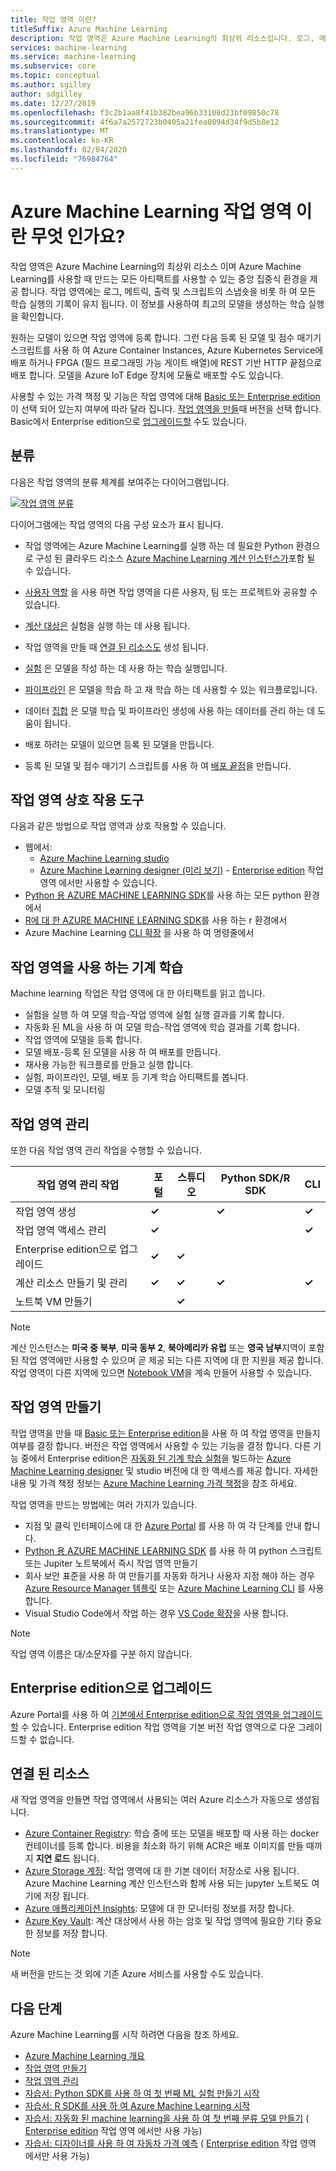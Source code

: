 ```yaml
---
title: 작업 영역 이란?
titleSuffix: Azure Machine Learning
description: 작업 영역은 Azure Machine Learning의 최상위 리소스입니다. 로그, 메트릭, 출력 및 스크립트의 스냅숏을 비롯 하 여 모든 학습 실행에 대 한 기록을 유지 합니다. 이 정보를 사용 하 여 최상의 모델을 생성 하는 학습 실행을 결정 합니다.
services: machine-learning
ms.service: machine-learning
ms.subservice: core
ms.topic: conceptual
ms.author: sgilley
author: sdgilley
ms.date: 12/27/2019
ms.openlocfilehash: f3c2b1aa8f41b382bea96b33108d23bf09850c78
ms.sourcegitcommit: 4f6a7a2572723b0405a21fea0894d34f9d5b8e12
ms.translationtype: MT
ms.contentlocale: ko-KR
ms.lasthandoff: 02/04/2020
ms.locfileid: "76984764"
---
```

# <a name="what-is-an-azure-machine-learning-workspace"></a>Azure Machine Learning 작업 영역 이란 무엇 인가요?

작업 영역은 Azure Machine Learning의 최상위 리소스 이며 Azure Machine Learning를 사용할 때 만드는 모든 아티팩트를 사용할 수 있는 중앙 집중식 환경을 제공 합니다.  작업 영역에는 로그, 메트릭, 출력 및 스크립트의 스냅숏을 비롯 하 여 모든 학습 실행의 기록이 유지 됩니다. 이 정보를 사용하여 최고의 모델을 생성하는 학습 실행을 확인합니다.  

원하는 모델이 있으면 작업 영역에 등록 합니다. 그런 다음 등록 된 모델 및 점수 매기기 스크립트를 사용 하 여 Azure Container Instances, Azure Kubernetes Service에 배포 하거나 FPGA (필드 프로그래밍 가능 게이트 배열)에 REST 기반 HTTP 끝점으로 배포 합니다. 모델을 Azure IoT Edge 장치에 모듈로 배포할 수도 있습니다.

사용할 수 있는 가격 책정 및 기능은 작업 영역에 대해 [Basic 또는 Enterprise edition](overview-what-is-azure-ml.md#sku) 이 선택 되어 있는지 여부에 따라 달라 집니다. [작업 영역을 만들](#create-workspace)때 버전을 선택 합니다.  Basic에서 Enterprise edition으로 [업그레이드할](#upgrade) 수도 있습니다.

## <a name="taxonomy"></a>분류 

다음은 작업 영역의 분류 체계를 보여주는 다이어그램입니다.

[![작업 영역 분류](./media/concept-workspace/azure-machine-learning-taxonomy.png)](./media/concept-workspace/azure-machine-learning-taxonomy.png#lightbox)

다이어그램에는 작업 영역의 다음 구성 요소가 표시 됩니다.

+ 작업 영역에는 Azure Machine Learning를 실행 하는 데 필요한 Python 환경으로 구성 된 클라우드 리소스 [Azure Machine Learning 계산 인스턴스가](concept-compute-instance.md)포함 될 수 있습니다.

+ [사용자 역할](how-to-assign-roles.md) 을 사용 하면 작업 영역을 다른 사용자, 팀 또는 프로젝트와 공유할 수 있습니다.
+ [계산 대상은](concept-azure-machine-learning-architecture.md#compute-targets) 실험을 실행 하는 데 사용 됩니다.
+ 작업 영역을 만들 때 [연결 된 리소스도](#resources) 생성 됩니다.
+ [실험](concept-azure-machine-learning-architecture.md#experiments) 은 모델을 작성 하는 데 사용 하는 학습 실행입니다.  
+ [파이프라인](concept-azure-machine-learning-architecture.md#ml-pipelines) 은 모델을 학습 하 고 재 학습 하는 데 사용할 수 있는 워크플로입니다.
+ 데이터 [집합](concept-azure-machine-learning-architecture.md#datasets-and-datastores) 은 모델 학습 및 파이프라인 생성에 사용 하는 데이터를 관리 하는 데 도움이 됩니다.
+ 배포 하려는 모델이 있으면 등록 된 모델을 만듭니다.
+ 등록 된 모델 및 점수 매기기 스크립트를 사용 하 여 [배포 끝점](concept-azure-machine-learning-architecture.md#endpoints)을 만듭니다.

## <a name="tools-for-workspace-interaction"></a>작업 영역 상호 작용 도구

다음과 같은 방법으로 작업 영역과 상호 작용할 수 있습니다.

+ 웹에서:
    + [Azure Machine Learning studio](https://ml.azure.com) 
    + [Azure Machine Learning designer (미리 보기)](concept-designer.md) - [Enterprise edition](overview-what-is-azure-ml.md#sku) 작업 영역 에서만 사용할 수 있습니다.
+ [Python 용 AZURE MACHINE LEARNING SDK](https://docs.microsoft.com/python/api/overview/azure/ml/intro?view=azure-ml-py)를 사용 하는 모든 python 환경에서
+ [R에 대 한 AZURE MACHINE LEARNING SDK](https://azure.github.io/azureml-sdk-for-r/reference/index.html)를 사용 하는 r 환경에서
+ Azure Machine Learning [CLI 확장](https://docs.microsoft.com/azure/machine-learning/reference-azure-machine-learning-cli) 을 사용 하 여 명령줄에서

## <a name="machine-learning-with-a-workspace"></a>작업 영역을 사용 하는 기계 학습

Machine learning 작업은 작업 영역에 대 한 아티팩트를 읽고 씁니다.

+ 실험을 실행 하 여 모델 학습-작업 영역에 실험 실행 결과를 기록 합니다.
+ 자동화 된 ML을 사용 하 여 모델 학습-작업 영역에 학습 결과를 기록 합니다.
+ 작업 영역에 모델을 등록 합니다.
+ 모델 배포-등록 된 모델을 사용 하 여 배포를 만듭니다.
+ 재사용 가능한 워크플로를 만들고 실행 합니다.
+ 실험, 파이프라인, 모델, 배포 등 기계 학습 아티팩트를 봅니다.
+ 모델 추적 및 모니터링

## <a name="workspace-management"></a>작업 영역 관리

또한 다음 작업 영역 관리 작업을 수행할 수 있습니다.

| 작업 영역 관리 작업   | 포털              | 스튜디오 | Python SDK/R SDK       | CLI        |
|---------------------------|---------|---------|------------|------------|
| 작업 영역 생성        | **&check;**     | | **&check;** | **&check;** |
| 작업 영역 액세스 관리    | **&check;**   || |  **&check;**    |
| Enterprise edition으로 업그레이드    | **&check;** | **&check;**  | |     |
| 계산 리소스 만들기 및 관리    | **&check;**   | **&check;** | **&check;** |  **&check;**   |
| 노트북 VM 만들기 |   | **&check;** | |     |

> [!NOTE]
> 계산 인스턴스는 **미국 중 북부**, **미국 동부 2**, **북아메리카 유럽** 또는 **영국 남부**지역이 포함 된 작업 영역에만 사용할 수 있으며 곧 제공 되는 다른 지역에 대 한 지원을 제공 합니다.
>작업 영역이 다른 지역에 있으면 [Notebook VM](concept-compute-instance.md#notebookvm)을 계속 만들어 사용할 수 있습니다.

## <a name='create-workspace'></a>작업 영역 만들기

작업 영역을 만들 때 [Basic 또는 Enterprise edition](overview-what-is-azure-ml.md#sku)을 사용 하 여 작업 영역을 만들지 여부를 결정 합니다. 버전은 작업 영역에서 사용할 수 있는 기능을 결정 합니다. 다른 기능 중에서 Enterprise edition은 [자동화 된 기계 학습 실험](tutorial-first-experiment-automated-ml.md)을 빌드하는 [Azure Machine Learning designer](concept-designer.md) 및 studio 버전에 대 한 액세스를 제공 합니다.  자세한 내용 및 가격 책정 정보는 [Azure Machine Learning 가격 책정](https://azure.microsoft.com/pricing/details/machine-learning/)을 참조 하세요.

작업 영역을 만드는 방법에는 여러 가지가 있습니다.  

* 지점 및 클릭 인터페이스에 대 한 [Azure Portal](how-to-manage-workspace.md) 를 사용 하 여 각 단계를 안내 합니다.
* [Python 용 AZURE MACHINE LEARNING SDK](https://docs.microsoft.com/python/api/overview/azure/ml/intro?view=azure-ml-py#workspace) 를 사용 하 여 python 스크립트 또는 Jupiter 노트북에서 즉시 작업 영역 만들기
* 회사 보안 표준을 사용 하 여 만들기를 자동화 하거나 사용자 지정 해야 하는 경우 [Azure Resource Manager 템플릿](how-to-create-workspace-template.md) 또는 [Azure Machine Learning CLI](reference-azure-machine-learning-cli.md) 를 사용 합니다.
* Visual Studio Code에서 작업 하는 경우 [VS Code 확장](tutorial-setup-vscode-extension.md)을 사용 합니다.

> [!NOTE]
> 작업 영역 이름은 대/소문자를 구분 하지 않습니다.

## <a name="upgrade"></a>Enterprise edition으로 업그레이드

Azure Portal를 사용 하 여 [기본에서 Enterprise edition으로 작업 영역을 업그레이드할](how-to-manage-workspace.md#upgrade) 수 있습니다. Enterprise edition 작업 영역을 기본 버전 작업 영역으로 다운 그레이드할 수 없습니다. 

## <a name="resources"></a>연결 된 리소스

새 작업 영역을 만들면 작업 영역에서 사용되는 여러 Azure 리소스가 자동으로 생성됩니다.

+ [Azure Container Registry](https://azure.microsoft.com/services/container-registry/): 학습 중에 또는 모델을 배포할 때 사용 하는 docker 컨테이너를 등록 합니다. 비용을 최소화 하기 위해 ACR은 배포 이미지를 만들 때까지 **지연 로드** 됩니다.
+ [Azure Storage 계정](https://azure.microsoft.com/services/storage/): 작업 영역에 대 한 기본 데이터 저장소로 사용 됩니다.  Azure Machine Learning 계산 인스턴스와 함께 사용 되는 jupyter 노트북도 여기에 저장 됩니다.
+ [Azure 애플리케이션 Insights](https://azure.microsoft.com/services/application-insights/): 모델에 대 한 모니터링 정보를 저장 합니다.
+ [Azure Key Vault](https://azure.microsoft.com/services/key-vault/): 계산 대상에서 사용 하는 암호 및 작업 영역에 필요한 기타 중요 한 정보를 저장 합니다.

> [!NOTE]
> 새 버전을 만드는 것 외에 기존 Azure 서비스를 사용할 수도 있습니다.

## <a name="next-steps"></a>다음 단계

Azure Machine Learning를 시작 하려면 다음을 참조 하세요.

+ [Azure Machine Learning 개요](overview-what-is-azure-ml.md)
+ [작업 영역 만들기](how-to-manage-workspace.md)
+ [작업 영역 관리](how-to-manage-workspace.md)
+ [자습서: Python SDK를 사용 하 여 첫 번째 ML 실험 만들기 시작](tutorial-1st-experiment-sdk-setup.md)
+ [자습서: R SDK를 사용 하 여 Azure Machine Learning 시작](tutorial-1st-r-experiment.md)
+ [자습서: 자동화 된 machine learning을 사용 하 여 첫 번째 분류 모델 만들기](tutorial-first-experiment-automated-ml.md) ( [Enterprise edition](overview-what-is-azure-ml.md#sku) 작업 영역 에서만 사용 가능)
+ [자습서: 디자이너를 사용 하 여 자동차 가격 예측](tutorial-designer-automobile-price-train-score.md) ( [Enterprise edition](overview-what-is-azure-ml.md#sku) 작업 영역 에서만 사용 가능)
